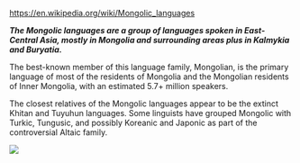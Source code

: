 https://en.wikipedia.org/wiki/Mongolic_languages

***The Mongolic languages are a group of languages spoken in East-Central Asia, mostly in Mongolia and surrounding areas plus in Kalmykia and Buryatia.*** 

The best-known member of this language family, Mongolian, is the primary language of most of the residents of Mongolia and the Mongolian residents of Inner Mongolia, with an estimated 5.7+ million speakers.

The closest relatives of the Mongolic languages appear to be the extinct Khitan and Tuyuhun languages. Some linguists have grouped Mongolic with Turkic, Tungusic, and possibly Koreanic and Japonic as part of the controversial Altaic family.


![](https://upload.wikimedia.org/wikipedia/commons/6/6e/Linguistic_map_of_the_Mongolic_languages.png)





